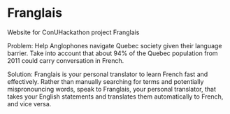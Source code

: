 # Franglais
Website for ConUHackathon project Franglais

Problem: Help Anglophones navigate Quebec society given their language barrier. 
         Take into account that about 94% of the Quebec population from 2011 could carry conversation in French.

Solution: Franglais is your personal translator to learn French fast and effectively. 
          Rather than manually searching for terms and potentially mispronouncing words, speak to Franglais, your personal translator, 
          that takes your English statements and translates them automatically to French, and vice versa.
          
         
